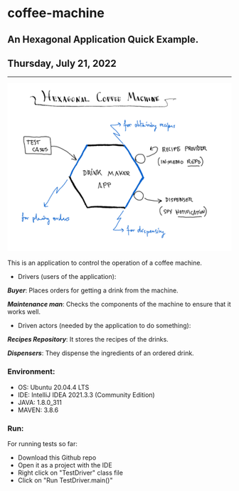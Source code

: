 # coffee-machine

## An Hexagonal Application Quick Example.

## Thursday, July 21, 2022

---
![Coffe Machine](coffee-machine.png)


This is an application to control the operation of a coffee machine.


- Drivers (users of the application):

___Buyer___: Places orders for getting a drink from the machine.

___Maintenance man___: Checks the components of the machine to ensure that it works well.


- Driven actors (needed by the application to do something):

___Recipes Repository___: It stores the recipes of the drinks.

___Dispensers___: They dispense the ingredients of an ordered drink.


### Environment:

- OS: Ubuntu 20.04.4 LTS
- IDE: IntelliJ IDEA 2021.3.3 (Community Edition)
- JAVA: 1.8.0_311
- MAVEN: 3.8.6

### Run:

For running tests so far:

- Download this Github repo
- Open it as a project with the IDE
- Right click on "TestDriver" class file
- Click on "Run TestDriver.main()"
